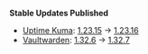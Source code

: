 **Stable Updates Published**

* [Uptime Kuma](https://github.com/louislam/uptime-kuma): [1.23.15](https://github.com/louislam/uptime-kuma/releases/tag/1.23.15) -> [1.23.16](https://github.com/louislam/uptime-kuma/releases/tag/1.23.16)
* [Vaultwarden](https://github.com/dani-garcia/vaultwarden): [1.32.6](https://github.com/dani-garcia/vaultwarden/releases/tag/1.32.6) -> [1.32.7](https://github.com/dani-garcia/vaultwarden/releases/tag/1.32.7)
